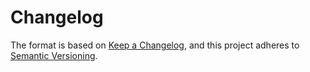 # Changelog

The format is based on [Keep a Changelog](https://keepachangelog.com/en/1.0.0/),
and this project adheres to [Semantic Versioning](https://semver.org/spec/v2.0.0.html).


<!-- Example release log

## [Unreleased]

## [0.0.0] - yyyy-mm-dd
### Added
- Feature 1
- Feature 2
### Changed
- Update documentation
- Refactor code
### Removed
- Deprecated methods
### Fixed
- Bug 1
- Bug 2
-->
